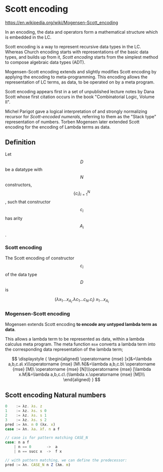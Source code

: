 # Scott encoding

https://en.wikipedia.org/wiki/Mogensen-Scott_encoding

In an encoding, the data and operators form a mathematical structure which is embedded in the LC.

Scott encoding is a way to represent recursive data types in the LC. Whereas Church encoding starts with representations of the basic data types, and builds up from it, *Scott encoding* starts from the simplest method to compose algebraic data types (ADT).

Mogensen-Scott encoding extends and slightly modifies Scott encoding by applying the encoding to meta-programming. This encoding allows the representation of LC terms, as data, to be operated on by a meta program.

Scott encoding appears first in a set of unpublished lecture notes by Dana Scott whose first citation occurs in the book "Combinatorial Logic, Volume II".

Michel Parigot gave a logical interpretation of and strongly normalizing recursor for *Scott-encoded numerals*, referring to them as the "Stack type" representation of numbers. Torben Mogensen later extended Scott encoding for the encoding of Lambda terms as data.

## Definition

Let $$D$$ be a datatype with $$N$$ constructors, $$\{c_i\}_{i=1}^N$$, such that constructor $$c_{i}$$ has arity $$A_{i}$$.

### Scott encoding

The Scott encoding of constructor $$c_{i}$$ of the data type $$D$$ is

$$(\lambda x_1 \ldots x_{A_i} . \lambda c_1 \ldots c_N . c_i)\ x_1 \ldots x_{A_i}$$

### Mogensen-Scott encoding

Mogensen extends Scott encoding **to encode any untyped lambda term as data**.

This allows a lambda term to be represented as data, within a lambda calculus meta program. The meta function `mse` converts a lambda term into the corresponding data representation of the lambda term;

$$
\displaystyle {
\begin{aligned}
\operatorname {mse} [x]&=\lambda a,b,c.a\ x\\\operatorname {mse} [M\ N]&=\lambda a,b,c.b\ \operatorname {mse} [M]\ \operatorname {mse} [N]\\\operatorname {mse} [\lambda x.M]&=\lambda a,b,c.c\ (\lambda x.\operatorname {mse} [M])\\
\end{aligned}
}
$$



## Scott encoding Natural numbers

```js
0    := λz. λs. z
1    := λz. λs. s 0
2    := λz. λs. s 1
3    := λz. λs. s 2
pred := λn. n 0 (λx. x)
case := λn. λa. λf. n a f

// case is for pattern matching CASE_N
case: n a f
    | n == 0       ->  a
    | n == succ x  ->  f x

// with pattern matching, we can define the predecessor:
pred := λn. CASE_N n Z (λm. m)
```
